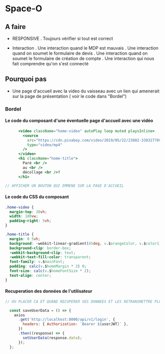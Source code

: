 # Space-O

## A faire

- RESPONSIVE
  . Toujours vérifier si tout est correct

- Interaction
  . Une interaction quand le MDP est mauvais
  . Une interaction quand on soumet le formulaire de devis
  . Une interaction quand on soumet le formulaire de création de compte
  . Une interaction qui nous fait comprendre qu'on s'est connecté

## Pourquoi pas

- Une page d'accueil avec la video du vaisseau avec un lien qui amenerait sur la page de présentation ( voir le code dans "Bordel")

### Bordel

#### Le code du composant d'une éventuelle page d'accueil avec une vidéo

```jsx
      <video className="home-video" autoPlay loop muted playsInline>
        <source
          src="https://cdn.pixabay.com/video/2019/05/22/23882-338327769_large.mp4"
          type="video/mp4"
        />
      </video>
      <h1 className="home-title">
        Paré <br />
        au <br />
        décollage <br />?
      </h1>

// AFFICHER UN BOUTON QUI EMMENE SUR LA PAGE D'ACCUEIL
```

#### Le code du CSS du composant

```css
.home-video {
  margin-top: 30vh;
  width: 100vw;
  padding-right: 5vh;
}

.home-title {
  margin: 0 5vh;
  background: -webkit-linear-gradient(45deg, v.$orangeColor, v.$color1);
  background-clip: border-box;
  -webkit-background-clip: text;
  -webkit-text-fill-color: transparent;
  font-family: v.$mainFont;
  padding: calc(v.$homeMargin * 2) 0;
  font-size: calc(v.$homeFontSize * 2);
  text-align: center;
}
```

#### Recuperation des données de l'utilisateur

```jsx
// OU PLACER CA ET QUAND RECUPERER SES DONNEES ET LES RETRANSMETTRE PLUS TARD

  const saveUserData = () => {
    axios
      .get('http://localhost:8000/api/v1/login', {
        headers: { Authorization: `Bearer ${userJWT}` },
      })
      .then((response) => {
        setUserData(response.data);
      });
  };
```
